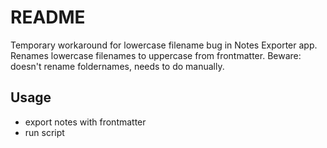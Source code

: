 # README

Temporary workaround for lowercase filename bug in Notes Exporter app. Renames lowercase filenames to uppercase from frontmatter. Beware: doesn't rename foldernames, needs to do manually.



## Usage

- export notes with frontmatter
- run script
